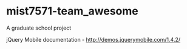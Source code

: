 mist7571-team_awesome
=====================

A graduate school project


jQuery Mobile documentation - http://demos.jquerymobile.com/1.4.2/
